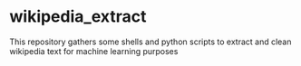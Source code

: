 # wikipedia_extract
This repository gathers some shells and python scripts to extract and clean wikipedia text for machine learning purposes
